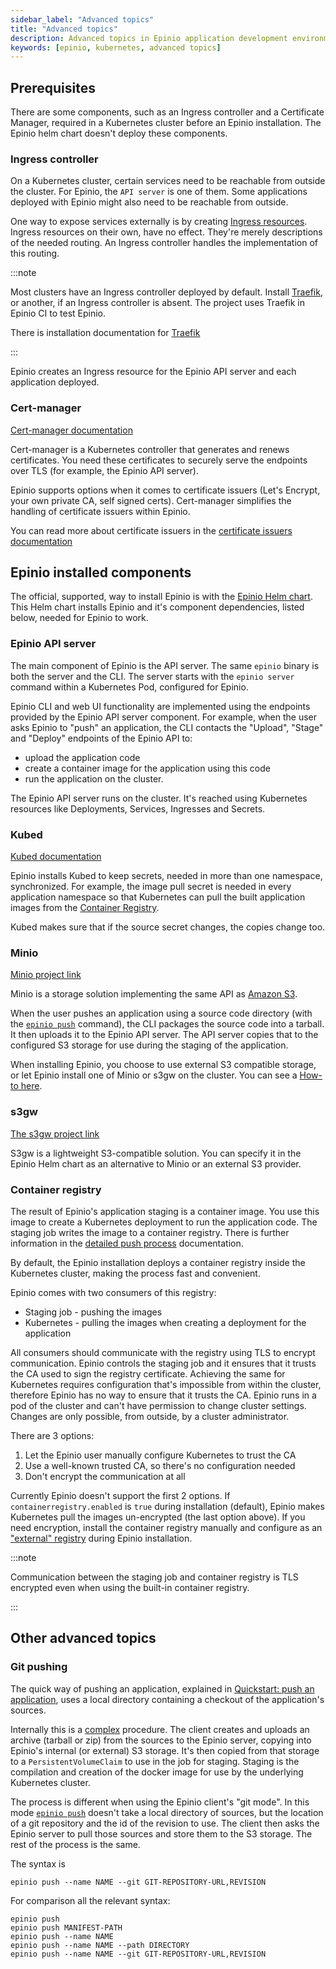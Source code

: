 ```yaml
---
sidebar_label: "Advanced topics"
title: "Advanced topics"
description: Advanced topics in Epinio application development environments
keywords: [epinio, kubernetes, advanced topics]
---
```


## Prerequisites

There are some components, such as an Ingress controller and a Certificate Manager,
required in a Kubernetes cluster before an Epinio installation.
The Epinio helm chart doesn't deploy these components.

### Ingress controller

On a Kubernetes cluster, certain services need to be reachable from outside the cluster.
For Epinio, the `API server` is one of them.
Some applications deployed with Epinio might also need to be reachable from outside.

One way to expose services externally is by creating
[Ingress resources](https://kubernetes.io/docs/concepts/services-networking/ingress/).
Ingress resources on their own, have no effect.
They're merely descriptions of the needed routing.
An Ingress controller handles the implementation of this routing.

:::note

Most clusters have an Ingress controller deployed by default.
Install [Traefik](https://doc.traefik.io/traefik/providers/kubernetes-ingress/),
or another, if an Ingress controller is absent.
The project uses Traefik in Epinio CI to test Epinio.

There is installation documentation for
[Traefik](../installation/install_epinio.md#ingress-controller)

:::

Epinio creates an Ingress resource for the Epinio API server and each application deployed.

### Cert-manager

[Cert-manager documentation](https://cert-manager.io/docs/)

Cert-manager is a Kubernetes controller that generates and renews certificates.
You need these certificates to securely serve the endpoints over TLS
(for example, the Epinio API server).

Epinio supports options when it comes to certificate issuers
(Let's Encrypt, your own private CA, self signed certs).
Cert-manager simplifies the handling of certificate issuers within Epinio.

You can read more about certificate issuers in the
[certificate issuers documentation](../howtos/other/certificate_issuers.md)

## Epinio installed components

The official, supported, way to install Epinio is with the
[Epinio Helm chart](https://artifacthub.io/packages/helm/epinio/epinio).
This Helm chart installs Epinio and it's component dependencies,
listed below, needed for Epinio to work.

### Epinio API server

The main component of Epinio is the API server.
The same `epinio` binary is both the server and the CLI.
The server starts with the `epinio server` command within a Kubernetes Pod, configured for Epinio.

Epinio CLI and web UI functionality are implemented using
the endpoints provided by the Epinio API server component.
For example, when the user asks Epinio to "push" an application,
the CLI contacts the "Upload", "Stage" and "Deploy" endpoints of the Epinio API to:

- upload the application code
- create a container image for the application using this code
- run the application on the cluster.

The Epinio API server runs on the cluster.
It's reached using Kubernetes resources like
Deployments, Services,  Ingresses and Secrets.

### Kubed

[Kubed documentation](https://github.com/kubeops/kubed)

Epinio installs Kubed to keep secrets, needed in more than one namespace, synchronized.
For example, the image pull secret is needed in every application namespace
so that Kubernetes can pull the built application images from the [Container Registry](#container-registry).

Kubed makes sure that if the source secret changes, the copies change too.

### Minio

[Minio project link](https://github.com/minio/minio)

Minio is a storage solution implementing the same API as [Amazon S3](https://aws.amazon.com/s3/).

When the user pushes an application using a source code directory
(with the [`epinio push`](../references/commands/cli/epinio_push.md) command),
the CLI packages the source code into a tarball.
It then uploads it to the Epinio API server.
The API server copies that to the configured S3 storage for
use during the staging of the application.

When installing Epinio, you choose to use external S3 compatible storage,
or let Epinio install one of Minio or s3gw on the cluster.
You can see a [How-to here](../howtos/customization/setup_external_s3.md).

### s3gw

[The s3gw project link](https://github.com/aquarist-labs/s3gw)

S3gw is a lightweight S3-compatible solution.
You can specify it in the Epinio Helm chart as an alternative to Minio or an external S3 provider.

### Container registry

The result of Epinio's application staging is a container image.
You use this image to create a Kubernetes deployment to run the application code.
The staging job writes the image to a container registry.
There is further information in the
[detailed push process](detailed-push-process.md) documentation.

By default, the Epinio installation deploys a container registry inside the Kubernetes cluster, making the process fast and convenient.

Epinio comes with two consumers of this registry:

- Staging job - pushing the images
- Kubernetes - pulling the images when creating a deployment for the application

All consumers should communicate with the registry using TLS to encrypt communication.
Epinio controls the staging job and it ensures that it trusts the CA used to sign the registry certificate.
Achieving the same for Kubernetes requires configuration that's impossible from within the cluster,
therefore Epinio has no way to ensure that it trusts the CA.
Epinio runs in a pod of the cluster and can't have permission to change cluster settings.
Changes are only possible, from outside, by a cluster administrator.

There are 3 options:

1. Let the Epinio user manually configure Kubernetes to trust the CA
1. Use a well-known trusted CA, so there's no configuration needed
1. Don't encrypt the communication at all

Currently Epinio doesn't support the first 2 options.
If `containerregistry.enabled` is `true` during installation (default),
Epinio makes Kubernetes pull the images un-encrypted (the last option above).
If you need encryption, install the container registry manually
and configure as an ["external" registry](../howtos/customization/setup_external_registry.md)
during Epinio installation.

:::note

Communication between the staging job and container registry is TLS encrypted even when using the built-in container registry.

:::

## Other advanced topics

### Git pushing

The quick way of pushing an application, explained in
[Quickstart: push an application](../tutorials/quickstart.md#push-an-application),
uses a local directory containing a checkout of the application's sources.

Internally this is a [complex](detailed-push-process.md) procedure.
The client creates and uploads an archive (tarball or zip)
from the sources to the Epinio server,
copying into Epinio's internal (or external) S3 storage.
It's then copied from that storage to a `PersistentVolumeClaim`
to use in the job for staging.
Staging is the compilation and creation of the docker image
for use by the underlying Kubernetes cluster.

The process is different when using the Epinio client's "git mode".
In this mode [`epinio push`](../references/commands/cli/epinio_push.md)
doesn't take a local directory of sources,
but the location of a git repository and the id of the revision to use.
The client then asks the Epinio server to pull those sources and store them to the S3 storage.
The rest of the process is the same.

The syntax is

```console
epinio push --name NAME --git GIT-REPOSITORY-URL,REVISION
```

For comparison all the relevant syntax:

```console
epinio push
epinio push MANIFEST-PATH
epinio push --name NAME
epinio push --name NAME --path DIRECTORY
epinio push --name NAME --git GIT-REPOSITORY-URL,REVISION
```

